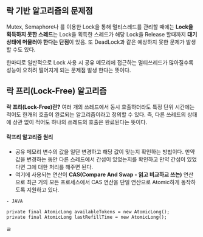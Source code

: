 ## 락 기반 알고리즘의 문제점

Mutex, Semaphore나 를 이용한 Lock을 통해 멀티스레드를 관리할 때에는 **Lock을 획득하지 못한 스레드**는 Lock을 획득한 스레드가 해당 Lock을 Release 할때까지 **대기상태에 머물러야 한다는 단점**이 있음. 또 DeadLock과 같은 예상하지 못한 문제가 발생할 수도 있다.

한마디로 일반적으로 Lock 사용 시 공유 메모리에 접근하는 멀티쓰레드가 많아질수록 성능이 오히려 떨어지게 되는 문제점 발생 한다는 뜻이다.

## 락 프리(Lock-Free) 알고리즘

**락 프리(Lock-Free)란?** 여러 개의 쓰레드에서 동시 호출하더라도 특정 단위 시간에는 적어도 한개의 호출이 완료되는 알고리즘이라고 정의할 수 있다. 즉, 다른 쓰레드의 상태에 상관 없이 적어도 하나의 쓰레드의 호출은 완료된다는 뜻이다.
#### 락프리 알고리즘 원리
- 공유 메모리 변수의 값을 일단 변경하고 해당 값이 맞는지 확인하는 방법이다. 만약 값을 변경하는 동안 다른 스레드에서 간섭이 있었는지를 확인하고 만약 간섭이 있었다면 그에 대한 처리를 해주면 된다.
- 여기에 사용되는 연산이 **CAS(Compare And Swap - 읽고 비교하교 쓰는)** 연산으로 최근 거의 모든 프로세스에서 CAS 연산을 단일 연산으로 Atomic하게 동작하도록 지원하고 있다. 
```
- JAVA 

private final AtomicLong availableTokens = new AtomicLong(); 
private final AtomicLong lastRefillTime = new AtomicLong(); 
```
ㄹ